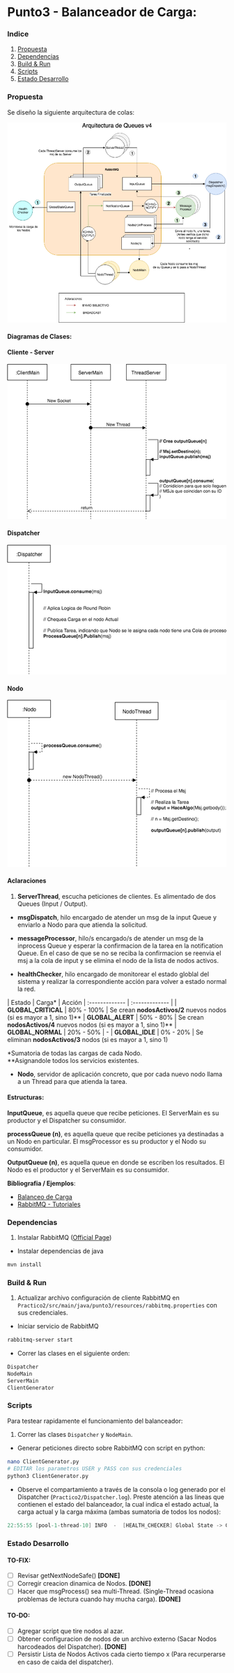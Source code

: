 # Punto3 - Balanceador de Carga:

### Indice
1. [Propuesta](#Propuesta)
2. [Dependencias](#Dependencias)
3. [Build & Run](#Build-&-Run)
4. [Scripts](#Scripts)
5. [Estado Desarrollo](#Estado-Desarrollo)

### Propuesta

Se diseño la siguiente arquitectura de colas:

![arquitectura de colas](Diagrams/punto3-diagramas-arq_queues.png)

#### Diagramas de Clases:

#### Cliente - Server

![Cliente-Server](Diagrams/punto3-diagramas-dc1.png)

#### Dispatcher

![Dispatcher](Diagrams/punto3-diagramas-dc2.png)

#### Nodo

![Nodo](Diagrams/punto3-diagramas-dc3.png)

#### Aclaraciones

1. **ServerThread**, escucha peticiones de clientes. Es alimentado de dos Queues (Input / Output).

- **msgDispatch**, hilo encargado de atender un msg de la input Queue y enviarlo a Nodo para que atienda la solicitud.

- **messageProcessor**, hilo/s encargado/s de atender un msg de la inprocess Queue y esperar la confirmacion de la tarea en la notification Queue. En el caso de que se no se reciba la confirmacion se reenvia el msj a la cola de input y se elimina el nodo de la lista de nodos activos.

- **healthChecker**, hilo encargado de monitorear el estado globlal del sistema y realizar la correspondiente acción para volver a estado normal la red.

| Estado | Carga*  | Acción
| :------------- | :------------- |
| **GLOBAL_CRITICAL**  | 80% - 100% | Se crean **nodosActivos/2** nuevos nodos (si es mayor a 1, sino 1)**
| **GLOBAL_ALERT** | 50% - 80% | Se crean **nodosActivos/4** nuevos nodos (si es mayor a 1, sino 1)**
| **GLOBAL_NORMAL** | 20% - 50% | -
| **GLOBAL_IDLE** | 0% - 20% | Se eliminan **nodosActivos/3** nodos (si es mayor a 1, sino 1)

*Sumatoria de todas las cargas de cada Nodo.  
**Asignandole todos los servicios existentes.


- **Nodo**, servidor de aplicación concreto, que por cada nuevo nodo llama a un Thread para que atienda la tarea.

#### Estructuras:

**InputQueue**, es aquella queue que recibe peticiones. El ServerMain es su productor y el Dispatcher su consumidor.

**processQueue (n)**, es aquella queue que recibe peticiones ya destinadas a un Nodo en particular. El msgProcessor es su productor y el Nodo su consumidor.

**OutputQueue (n)**, es aquella queue en donde se escriben los resultados. El Nodo es el productor y el ServerMain es su consumidor.

**Bibliografia / Ejemplos**:
- [Balanceo de Carga](https://www.digitalocean.com/community/tutorials/what-is-load-balancing)
- [RabbitMQ - Tutoriales](https://www.rabbitmq.com/getstarted.html)

### Dependencias

1. Instalar RabbitMQ ([Official Page](rabbitmq.com))

- Instalar dependencias de java
```sh
mvn install
```

### Build & Run

1. Actualizar archivo configuración de cliente RabbitMQ en `Practico2/src/main/java/punto3/resources/rabbitmq.properties` con sus credenciales.

- Iniciar servicio de RabbitMQ
```sh
rabbitmq-server start
```

- Correr las clases en el siguiente orden:
```
Dispatcher
NodeMain
ServerMain
ClientGenerator
```

### Scripts

Para testear rapidamente el funcionamiento del balanceador:

1. Correr las clases `Dispatcher`  y `NodeMain`.

- Generar peticiones directo sobre RabbitMQ con script en python:
```sh
nano ClientGenerator.py
# EDITAR los parametros USER y PASS con sus credenciales
python3 ClientGenerator.py
```

- Observe el compartamiento a través de la consola o log generado por el Dispatcher (`Practico2/Dispatcher.log`). Preste atención a las lineas que contienen el estado del balanceador, la cual indica el estado actual, la carga actual y la carga máxima (ambas sumatoria de todos los nodos):
```csharp
22:55:55 [pool-1-thread-10] INFO  -  [HEALTH_CHECKER] Global State -> GLOBAL_NORMAL | CURRNT_LOAD:113 | MAX_LOAD:240
```


### Estado Desarrollo

#### TO-FIX:

- [ ] Revisar getNextNodeSafe() **[DONE]**
- [ ] Corregir creacion dinamica de Nodos. **[DONE]**
- [ ] Hacer que msgProcess() sea multi-Thread. (Single-Thread ocasiona problemas de lectura cuando hay mucha carga). **[DONE]**

#### TO-DO:

- [ ] Agregar script que tire nodos al azar.
- [ ] Obtener configuracion de nodos de un archivo externo (Sacar Nodos harcodeados del Dispatcher). **[DONE]**
- [ ] Persistir Lista de Nodos Activos cada cierto tiempo x (Para recurperarse en caso de caida del dispatcher).
